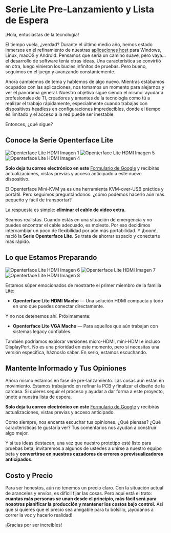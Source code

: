 # Serie Lite Pre-Lanzamiento y Lista de Espera

¡Hola, entusiastas de la tecnología!

El tiempo vuela, ¿verdad? Durante el último medio año, hemos estado inmersos en el refinamiento de nuestras [aplicaciones host](/app) para Windows, Linux, macOS y Android. Pensamos que sería un camino suave, pero vaya... el desarrollo de software tenía otras ideas. Una característica se convirtió en otra, luego vinieron los bucles infinitos de pruebas. Pero bueno, seguimos en el juego y avanzando constantemente.

Ahora cambiemos de tema y hablemos de algo nuevo. Mientras estábamos ocupados con las aplicaciones, nos tomamos un momento para alejarnos y ver el panorama general. Nuestro objetivo sigue siendo el mismo: ayudar a profesionales de TI, creadores y amantes de la tecnología como tú a realizar el trabajo rápidamente, especialmente cuando trabajas con dispositivos headless en configuraciones impredecibles, donde el tiempo es limitado y el acceso a la red puede ser inestable.

Entonces, ¿qué sigue?

## Conoce la Serie Openterface Lite

<img src="https://assets.openterface.com/images/minikvm-lite/hdmi-p1.webp" loading="lazy" alt="Openterface Lite HDMI Imagen 1" style="max-width: 100%; height: auto; max-height: 260px;">
<img src="https://assets.openterface.com/images/minikvm-lite/hdmi-p5.webp" loading="lazy" alt="Openterface Lite HDMI Imagen 5" style="max-width: 100%; height: auto; max-height: 260px;">
<img src="https://assets.openterface.com/images/minikvm-lite/hdmi-p4.webp" loading="lazy" alt="Openterface Lite HDMI Imagen 4" style="max-width: 100%; height: auto; max-height: 260px;">

**Solo deja tu correo electrónico en este** [Formulario de Google](https://forms.gle/yaS1F5E5MSo8DWNZ6) y recibirás actualizaciones, vistas previas y acceso anticipado a este nuevo dispositivo.

El Openterface Mini-KVM ya es una herramienta KVM-over-USB práctica y portátil. Pero seguimos preguntándonos: ¿cómo podemos hacerlo aún más pequeño y fácil de transportar?

La respuesta es simple: **eliminar el cable de video extra.**

Seamos realistas. Cuando estás en una situación de emergencia y no puedes encontrar el cable adecuado, es molesto. Por eso decidimos intercambiar un poco de flexibilidad por aún más portabilidad. Y ¡boom!, nació la **Serie Openterface Lite**. Se trata de ahorrar espacio y conectarte más rápido.

## Lo que Estamos Preparando

<img src="https://assets.openterface.com/images/minikvm-lite/hdmi-p6.webp" loading="lazy" alt="Openterface Lite HDMI Imagen 6" style="max-width: 100%; height: auto; max-height: 260px;">
<img src="https://assets.openterface.com/images/minikvm-lite/hdmi-p7.webp" loading="lazy" alt="Openterface Lite HDMI Imagen 7" style="max-width: 100%; height: auto; max-height: 260px;">
<img src="https://assets.openterface.com/images/minikvm-lite/hdmi-p8.webp" loading="lazy" alt="Openterface Lite HDMI Imagen 8" style="max-width: 100%; height: auto; max-height: 260px;">

Estamos súper emocionados de mostrarte el primer miembro de la familia Lite:

- **Openterface Lite HDMI Macho** — Una solución HDMI compacta y todo en uno que puedes conectar directamente.

Y no nos detenemos ahí. Próximamente:

- **Openterface Lite VGA Macho** — Para aquellos que aún trabajan con sistemas legacy confiables.

También podríamos explorar versiones micro-HDMI, mini-HDMI e incluso DisplayPort. No es una prioridad en este momento, pero si necesitas una versión específica, háznoslo saber. En serio, estamos escuchando.

## Mantente Informado y Tus Opiniones

Ahora mismo estamos en fase de pre-lanzamiento. Las cosas aún están en movimiento. Estamos trabajando en refinar la PCB y finalizar el diseño de la carcasa. Si quieres seguir el proceso y ayudar a dar forma a este proyecto, únete a nuestra lista de espera.

**Solo deja tu correo electrónico en este** [Formulario de Google](https://forms.gle/yaS1F5E5MSo8DWNZ6) y recibirás actualizaciones, vistas previas y acceso anticipado.

Como siempre, nos encanta escuchar tus opiniones. ¿Qué piensas? ¿Qué características te gustaría ver? Tus comentarios nos ayudan a construir algo mejor.

Y si tus ideas destacan, una vez que nuestro prototipo esté listo para pruebas beta, invitaremos a algunos de ustedes a unirse a nuestro equipo beta y **convertirse en nuestros cazadores de errores o previsualizadores anticipados**.

## Costo y Precio

Para ser honestos, aún no tenemos un precio claro. Con la situación actual de aranceles y envíos, es difícil fijar las cosas. Pero aquí está el trato: **cuantas más personas se unan desde el principio, más fácil será para nosotros planificar la producción y mantener los costos bajo control.** Así que si quieres que el precio sea amigable para tu bolsillo, ¡ayúdanos a correr la voz y hacerlo realidad!

¡Gracias por ser increíbles!